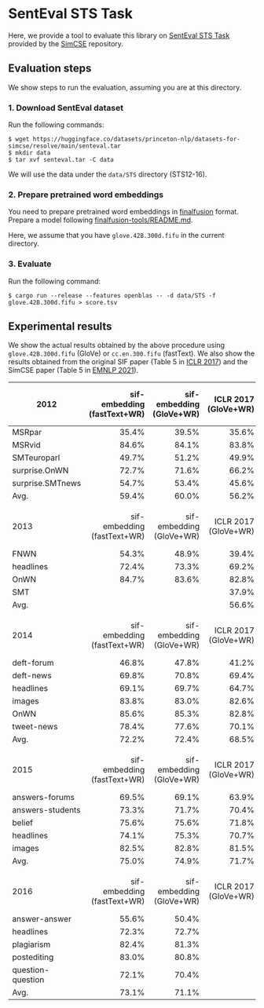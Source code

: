 # SentEval STS Task

Here, we provide a tool to evaluate this library on [SentEval STS Task](https://github.com/princeton-nlp/SimCSE/tree/main/SentEval) provided by the [SimCSE](https://github.com/princeton-nlp/SimCSE) repository.

## Evaluation steps

We show steps to run the evaluation, assuming you are at this directory.

### 1. Download SentEval dataset

Run the following commands:

```shell
$ wget https://huggingface.co/datasets/princeton-nlp/datasets-for-simcse/resolve/main/senteval.tar
$ mkdir data
$ tar xvf senteval.tar -C data
```

We will use the data under the `data/STS` directory (STS12-16).

### 2. Prepare pretrained word embeddings

You need to prepare pretrained word embeddings in [finalfusion](https://docs.rs/finalfusion/) format.
Prepare a model following [finalfusion-tools/README.md](../../finalfusion-tools/README.md).

Here, we assume that you have `glove.42B.300d.fifu` in the current directory.

### 3. Evaluate

Run the following command:

```shell
$ cargo run --release --features openblas -- -d data/STS -f glove.42B.300d.fifu > score.tsv
```

## Experimental results

We show the actual results obtained by the above procedure using `glove.42B.300d.fifu` (GloVe) or `cc.en.300.fifu` (fastText).
We also show the results obtained from the original SIF paper (Table 5 in [ICLR 2017](https://openreview.net/forum?id=SyK00v5xx)) and the SimCSE paper (Table 5 in [EMNLP 2021](https://aclanthology.org/2021.emnlp-main.552/)).

| 2012              | sif-embedding<br>(fastText+WR) | sif-embedding<br>(GloVe+WR) | ICLR 2017<br>(GloVe+WR) | EMNLP 2021<br>(SimCSE-BERT_base) |
| ----------------- | -----------------------------: | --------------------------: | ----------------------: | -------------------------------: |
| MSRpar            |                          35.4% |                       39.5% |                   35.6% |                                  |
| MSRvid            |                          84.6% |                       84.1% |                   83.8% |                                  |
| SMTeuroparl       |                          49.7% |                       51.2% |                   49.9% |                                  |
| surprise.OnWN     |                          72.7% |                       71.6% |                   66.2% |                                  |
| surprise.SMTnews  |                          54.7% |                       53.4% |                   45.6% |                                  |
| Avg.              |                          59.4% |                       60.0% |                   56.2% |                            68.4% |
|                   |                                |                             |                         |                                  |
| 2013              | sif-embedding<br>(fastText+WR) | sif-embedding<br>(GloVe+WR) | ICLR 2017<br>(GloVe+WR) | EMNLP 2021<br>(SimCSE-BERT_base) |
| FNWN              |                          54.3% |                       48.9% |                   39.4% |                                  |
| headlines         |                          72.4% |                       73.3% |                   69.2% |                                  |
| OnWN              |                          84.7% |                       83.6% |                   82.8% |                                  |
| SMT               |                                |                             |                   37.9% |                                  |
| Avg.              |                                |                             |                   56.6% |                            82.4% |
|                   |                                |                             |                         |                                  |
| 2014              | sif-embedding<br>(fastText+WR) | sif-embedding<br>(GloVe+WR) | ICLR 2017<br>(GloVe+WR) | EMNLP 2021<br>(SimCSE-BERT_base) |
| deft-forum        |                          46.8% |                       47.8% |                   41.2% |                                  |
| deft-news         |                          69.8% |                       70.8% |                   69.4% |                                  |
| headlines         |                          69.1% |                       69.7% |                   64.7% |                                  |
| images            |                          83.8% |                       83.0% |                   82.6% |                                  |
| OnWN              |                          85.6% |                       85.3% |                   82.8% |                                  |
| tweet-news        |                          78.4% |                       77.6% |                   70.1% |                                  |
| Avg.              |                          72.2% |                       72.4% |                   68.5% |                            74.4% |
|                   |                                |                             |                         |                                  |
| 2015              | sif-embedding<br>(fastText+WR) | sif-embedding<br>(GloVe+WR) | ICLR 2017<br>(GloVe+WR) | EMNLP 2021<br>(SimCSE-BERT_base) |
| answers-forums    |                          69.5% |                       69.1% |                   63.9% |                                  |
| answers-students  |                          73.3% |                       71.7% |                   70.4% |                                  |
| belief            |                          75.6% |                       75.6% |                   71.8% |                                  |
| headlines         |                          74.1% |                       75.3% |                   70.7% |                                  |
| images            |                          82.5% |                       82.8% |                   81.5% |                                  |
| Avg.              |                          75.0% |                       74.9% |                   71.7% |                            80.9% |
|                   |                                |                             |                         |                                  |
| 2016              | sif-embedding<br>(fastText+WR) | sif-embedding<br>(GloVe+WR) | ICLR 2017<br>(GloVe+WR) | EMNLP 2021<br>(SimCSE-BERT_base) |
| answer-answer     |                          55.6% |                       50.4% |                         |                                  |
| headlines         |                          72.3% |                       72.7% |                         |                                  |
| plagiarism        |                          82.4% |                       81.3% |                         |                                  |
| postediting       |                          83.0% |                       80.8% |                         |                                  |
| question-question |                          72.1% |                       70.4% |                         |                                  |
| Avg.              |                          73.1% |                       71.1% |                         |                            78.6% |
